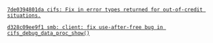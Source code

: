 [`7de0394801da cifs: Fix in error types returned for out-of-credit situations.`](https://chenxiaosong.com/courses/smb/patches/cifs-Fix-in-error-types-returned-for-out-of-credit-s.html)

[`d328c09ee9f1 smb: client: fix use-after-free bug in cifs_debug_data_proc_show()`](https://chenxiaosong.com/courses/smb/patches/smb-client-fix-use-after-free-bug-in-cifs_debug_data.html)
